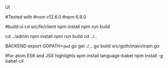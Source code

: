 UI

#Tested with 
#nvm v12.6.0
#npm 6.9.0

#build ui
cd src/fe/client
npm install
npm run build

cd ../admin
npm install
npm run build
cd ../..

BACKEND
export GOPATH=`pwd`
go get ./...
go build src/goth/main/main.go



#for atom ES6 and JSX highlights
apm install language-babel
npm install -g babel-cli
